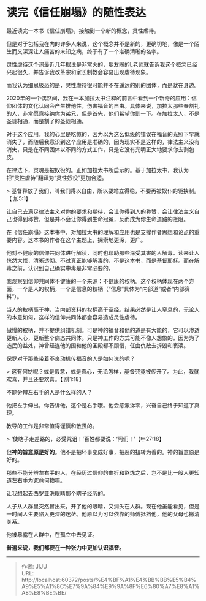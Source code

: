 # 读完《信任崩塌》的随性表达


最近读完一本书《信任崩塌》，接触到一个新的概念，灵性虐待。

但是对于包括我在内的许多人来说，这个概念并不是新的，更确切地，像是一个陌生而又深深让人痛苦的未知之病，终于有了一个准确清晰的名字。

灵性虐待这个词最近几年据说是非常火的，朋友圈的L老师就告诉我这个概念已经兴起很久，并告诉我改革宗和家长制教会容易出现虐待现象。

而我认为细思极恐的是，灵性虐待很可能并不在遥远的别的团体，而是就在身边。

2020年的一个偶然间，我在一本加拉太书注释的前言中看到一个新奇的应用：信仰团体的文化认同会产生排他性，伤害福音的自由。具体来说，加拉太那些奉割礼的人，非常愿意接纳你为弟兄，但是首先，他们希望你割一下。在加拉太人，不是圣徒相通，而是割了的圣徒相通。

对于这个应用，我的心里是吃惊的，因为以为这么低级的错误在福音的光照下早就消失了，而随后我意识到这个应用是准确的，因为现实不是这样的，律法主义没有消失，只是在不同团体以不同的方式工作，只是它没有光明正大地要求你去割包皮。

在律法下，灵魂是被奴役的。正如加拉太书所启示的。基于加拉太书，我认为把“灵性虐待”翻译为“灵性奴役”更加合适。

&gt; 基督释放了我们，叫我们得以自由，所以要站立得稳，不要再被奴仆的轭挟制。【 加5:1】

让自己去满足律法主义对你的要求和期待，会让你得到人的称赞，会让律法主义自己也得到称赞，但是并不会让你得到生命冠冕，反而成为你生命道路的拦阻。

在《信任崩塌》这本书中，对加拉太书的理解和应用也是支撑作者思想和论点的重要内容。这本书的作者在这个主题上，探索地更深，更广。

他对不健康的信仰共同体进行解读，同时也帮助那些深受其害的人解毒。读来让人恍然大悟，清晰透彻。不过真正能够解毒的，不是这本书，而是基督耶稣。而在解毒之前，认识到自己确实中毒是非常必要的。

我观察到信仰共同体不健康的一个来源：不健康的权柄。这个权柄体现在两个方面，一个是人的权柄，一个是信息的权柄（“信息”具体为“内部道”或者“内部资料”）。

当人的权柄高于神，当内部资料的权柄高于圣经。结果必然是让人窒息的，无论人的本意如何，这样的信仰共同体都会容易造成灵性虐待。

傲慢的权柄，并不提供纠错机制。可是神的福音和他的道是有大能的，它可以渗透更新人心，更新整个病态共同体。只是神工作的方式可能不像人想象的。因为为了选民的益处，神曾经连他的国和他的圣殿都不顾惜，任由仇敌去拆毁和亵渎。

保罗对于那些带着不良动机传福音的人是如何说的呢？

&gt; 这有何妨呢？或是假意，或是真心，无论怎样，基督究竟被传开了。为此，我就欢喜，并且还要欢喜。【 腓1:18】

不能分辨左右手的人是什么样的人？

他把左手伸出，你告诉他，这个是右手哦。他会感激涕零，兴奋自己终于知道了真理。

教导的工作是非常值得谨慎和敬畏的。

&gt; ‘使瞎子走差路的，必受咒诅！’百姓都要说：‘阿们！’【申27:18】

但**神的旨意原是好的**。他不是把坏事变成好事，把恶的扭转为善的。神的旨意原是好的。

那些不能分辨左右手的人，在经历过信仰的曲折和熬炼之后，岂不是比一般人更知道左右手为究竟何物嘛。

让我想起去西罗亚洗眼睛那个瞎子经历的。

人子从人群里突然冒出来，开了他的眼睛，又消失在人群。现在他虽能看见，但是一时间人生要陷入更深的迷茫。他原以为可以依靠的师傅抵挡他，他的父母也撇清关系。

他被暴露在人群中，在孤立中去见证。

**普遍来说，我们都要在一种张力中更加认识福音。**



---

> 作者: JIJU  
> URL: http://localhost:60372/posts/%E4%BF%A1%E4%BB%BB%E5%B4%A9%E5%A1%8C%E7%9A%84%E9%9A%8F%E6%80%A7%E8%A1%A8%E8%BE%BE/  


